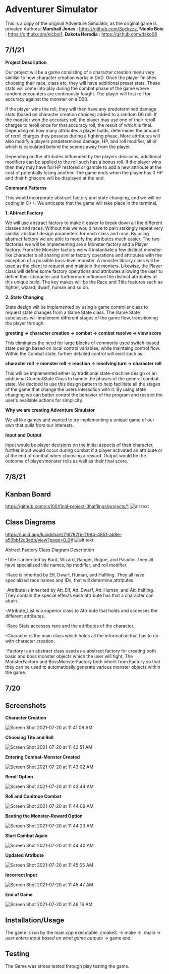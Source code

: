  # Adventurer Simulator
This is a copy of the original Adventure Simulator, as the original game is privated
Authors: **Marshall Jones** : https://github.com/Sockzzz, **Nicole Boie** : https://github.com/nicboi1, **Dakota Heredia** : https://github.com/dako06  

## 7/1/21

**Project Description**

Our project will be a game consisting of a character creation menu very similiar to how character creation works in DnD. Once the player 
finishes choosing their race, class etc, they will have additional preset stats. These stats will come into play during the combat phase of 
the game where random encounters are continously fought. The player will first roll for accuracy against the monster on a D20. 

If the player wins the roll, they will then have any predetermined damage stats (based on character creation choices) added to a random D6 roll. If the 
monster won the accuracy roll, the player may use one of their reroll charges to reroll once for that accuracy roll, the result of which is
final. Depending on how many attributes a player holds, determines the amount of reroll charges they possess during a fighting phase. More 
attributes will also modify a players predetermined damage, HP, and roll modifier, all of which is calculated behind the scenes away from the 
player.

Depending on the attributes influenced by the players decisions, additional modifiers can be applied to the roll such has a bonus roll. 
If the player wins then they may have full HP restored or gamble to add a new attribute at the cost of potentially losing another. The 
game ends when the player has 0 HP and their highscore will be displayed at the end. 

**Command Patterns**

This would incorporate abstract factory and state changing, and we will be coding in C++.
We anticapte that the game will take place in the terminal. 

**1. Abtract Factory** 

We will use abstract factory to make it easier to break down all the different classes and races. Without this we would have to pain stakingly repeat very similiar abstract design parameters for each class and race. By using abstract factory we are able to modify the attributes much easier. The two factories we will be implementing are a Monster factory and a Player factory. From the Monster factory we will instantiate a few distinct monster-like character's all sharing similar factory operations and attributes with the exception of a possible boss-level monster. A monster library class will be used as the client to request and maintain the monters. Likewise, the Player class will define some factory operations and attributes allowing the user to define their character and furthermore influence the distinct attributes of this unique build. The key makes will be the Race and Title features such as fighter, wizard, dwarf, human and so on.

**2. State Changing**

State design will be implemented by using a game controller class to request state changes from a Game State class. The Game State subclasses will implement different stages of the game flow, transitioning the player through: 

**greeting -> character creation -> combat -> combat resolve -> view score**

This eliminates the need for large  blocks of commonly used switch-based state design based on local control variables, while maintaing control flow. Within the Combat state, 
further detailed control will exist such as: 

**character roll -> monster roll -> reaction -> resolving turn -> character roll**

This will be implemented either by traditional state-machine design or an additional CombatState Class to handle the phases of the general combat state.  We decided to use this design pattern to help facilitate all the stages of the game that change the users interaction with it. By using state changing we can better control the behavior of the program and restrict the user's available actions for simplicity.   

**Why we are creating Adventure Simulator**

We all like games and wanted to try implementing a unique game of our own that pulls from our interests.

**Input and Output**

Input would be player decisions on the initial aspects of their character, further input would occur during combat if a player activated an attribute or at the end of combat when choosing a reward.
Output would be the outcome of player/monster rolls as well as their final score. 


## 7/8/21

## Kanban Board
https://github.com/cs100/final-project-3halflings/projects/1
![alt text](https://cdn.discordapp.com/attachments/858209303608950785/862069454039941140/kanban.PNG)


## Class Diagrams
https://lucid.app/lucidchart/719787fb-2984-4851-ab8e-a50bbf2c3edb/view?page=0_0#
![alt text](https://cdn.discordapp.com/attachments/858209303608950785/862069469585211432/mainChart.PNG)

 Abtract Factory Class Diagram Description
 
 -Title is inherited by Bard, Wizard, Ranger, Rogue, and Paladin. They all have specialized title names, hp modifier, and roll modifier.
 
 -Race is inherited by Elf, Dwarf, Human, and Halfling. They all have specialized race names and IDs, that will determine attributes.
 
 -Attribute is inherited by Att_Elf, Att_Dwarf, Att_Human, and Att_halfling. They contain the special effects each attribute has that a character can attain.
 
 -Attribute_List is a superior class to Attribute that holds and accesses the different attributes.
 
 -Race Stats accesses race and the attributes of the character.
 
 -Character is the main class which holds all the information that has to do with character creation.
 
 -Factory is an abstract class used as a abstract factory for creating both basic and boss monster objects which the user will fight. The MonsterFactory and BossMonsterFactory both inherit from Factory so that they can be used to automatically generate various monster objects within the game.
 
 ## 7/20
 ## Screenshots
 
 **Character Creation**
 
 ![Screen Shot 2021-07-20 at 11 41 08 AM](https://user-images.githubusercontent.com/86252234/126378868-e3d8d012-0fc1-4beb-87b8-9edf976e02f8.png)
 
 **Choosing Tite and Roll**
 
![Screen Shot 2021-07-20 at 11 42 51 AM](https://user-images.githubusercontent.com/86252234/126378883-e2b948d7-91ff-4d86-83ae-6db015b255bb.png)

**Entering Combat-Monster Created**

![Screen Shot 2021-07-20 at 11 43 02 AM](https://user-images.githubusercontent.com/86252234/126378898-d06d5f2c-7c05-44d0-bc4a-8f92eb1d79de.png)

**Reroll Option**

![Screen Shot 2021-07-20 at 11 43 44 AM](https://user-images.githubusercontent.com/86252234/126378912-5a789a30-b38c-437b-aff6-43cc1a2f9bb8.png)

**Roll and Conitnue Combat**

![Screen Shot 2021-07-20 at 11 44 09 AM](https://user-images.githubusercontent.com/86252234/126378934-a77096b8-3d44-4874-9ef0-a7816ddf7855.png)

**Beating the Monster-Reward Option**

![Screen Shot 2021-07-20 at 11 44 23 AM](https://user-images.githubusercontent.com/86252234/126378948-039bbc0f-011f-4f59-91ea-c0d324eeed1f.png)

**Start Combat Again**

![Screen Shot 2021-07-20 at 11 44 40 AM](https://user-images.githubusercontent.com/86252234/126378963-ea9f687e-309b-4442-adb1-d7a6c175f71e.png)

**Updated Attribute**

![Screen Shot 2021-07-20 at 11 45 05 AM](https://user-images.githubusercontent.com/86252234/126378976-d0b84e23-7b42-42f2-bf35-724cacda641d.png)

**Incorrect Input**

![Screen Shot 2021-07-20 at 11 45 47 AM](https://user-images.githubusercontent.com/86252234/126378985-c4045cc1-1768-4acd-b827-f9b72d1aa553.png)

**End of Game**

![Screen Shot 2021-07-20 at 11 46 16 AM](https://user-images.githubusercontent.com/86252234/126378990-b034e09c-5761-4aa1-905e-fed76ea267f3.png)


 ## Installation/Usage
 The game is run by the main.cpp executable.
 cmake3. -> make -> ./main -> *user enters input based on what game outputs* -> game end.
 ## Testing
 The Game was stress tested through play testing the game. 
